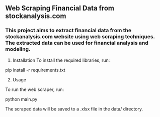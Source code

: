 
## Web Scraping Financial Data from stockanalysis.com

### This project aims to extract financial data from the stockanalysis.com website using web scraping techniques. The extracted data can be used for financial analysis and modeling.

1) Installation
To install the required libraries, run:

pip install -r requirements.txt

2) Usage

To run the web scraper, run:

python main.py

The scraped data will be saved to a .xlsx file in the data/ directory.
